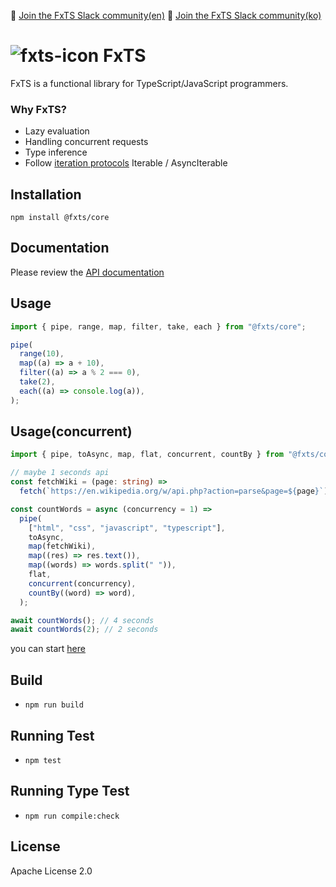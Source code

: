 💬 [Join the FxTS Slack community(en)](https://join.slack.com/t/fx-ts-en/shared_invite/zt-z3heqgyc-al69EU_l95xnjeMRfvdoMA)
💬 [Join the FxTS Slack community(ko)](https://join.slack.com/t/fx-ts/shared_invite/zt-yw1x81zq-pNa8nM40X6mQAsu2L4m1Fw)

# ![fxts-icon](https://user-images.githubusercontent.com/10924072/141757649-cc715e62-21bb-441d-aeae-4732154ded10.png) FxTS

FxTS is a functional library for TypeScript/JavaScript programmers.

### Why FxTS?

- Lazy evaluation
- Handling concurrent requests
- Type inference
- Follow [iteration protocols](https://developer.mozilla.org/en-US/docs/Web/JavaScript/Reference/Iteration_protocols) Iterable / AsyncIterable

## Installation

```
npm install @fxts/core
```

## Documentation

Please review the [API documentation](https://fxts.dev/docs/index)

## Usage

```ts
import { pipe, range, map, filter, take, each } from "@fxts/core";

pipe(
  range(10),
  map((a) => a + 10),
  filter((a) => a % 2 === 0),
  take(2),
  each((a) => console.log(a)),
);
```

## Usage(concurrent)

```ts
import { pipe, toAsync, map, flat, concurrent, countBy } from "@fxts/core";

// maybe 1 seconds api
const fetchWiki = (page: string) =>
  fetch(`https://en.wikipedia.org/w/api.php?action=parse&page=${page}`);

const countWords = async (concurrency = 1) =>
  pipe(
    ["html", "css", "javascript", "typescript"],
    toAsync,
    map(fetchWiki),
    map((res) => res.text()),
    map((words) => words.split(" ")),
    flat,
    concurrent(concurrency),
    countBy((word) => word),
  );

await countWords(); // 4 seconds
await countWords(2); // 2 seconds
```

you can start [here](http://fxts.dev/docs/getting-started)

## Build

- `npm run build`

## Running Test

- `npm test`

## Running Type Test

- `npm run compile:check`

## License

Apache License 2.0
